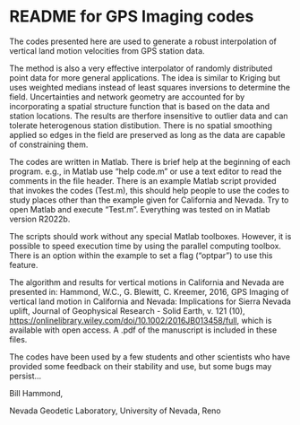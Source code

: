 # README for GPS Imaging codes

The codes presented here are used to generate a robust interpolation of vertical land motion velocities from GPS station data.    

The method is also a very effective interpolator of randomly distributed point data for more general applications. The idea is similar to Kriging but uses weighted medians instead of least squares inversions to determine the field. Uncertainties and network geometry are accounted for by incorporating a spatial structure function that is based on the data and station locations. The results are therfore insensitive to outlier data and can tolerate heterogenous station distibution.  There is no spatial smoothing applied so edges in the field are preserved as long as the data are capable of constraining them.   

The codes are written in Matlab.  There is brief help at the beginning of each program. e.g., in Matlab use “help code.m” or use a text editor to read the comments in the file header.  There is an example Matlab script provided that invokes the codes (Test.m), this should help people to use the codes to study places other than the example given for California and Nevada.  Try to open Matlab and execute “Test.m”.  Everything was tested on in Matlab version R2022b.  

The scripts should work without any special Matlab toolboxes.  However, it is possible to speed execution time by using the parallel computing toolbox.  There is an option within the example to set a flag (“optpar”) to use this feature.  

The algorithm and results for vertical motions in California and Nevada are presented in:
Hammond, W.C., G. Blewitt, C. Kreemer, 2016, GPS Imaging of vertical land motion in California and Nevada: Implications for Sierra Nevada uplift, Journal of Geophysical Research - Solid Earth, v. 121 (10),  https://onlinelibrary.wiley.com/doi/10.1002/2016JB013458/full,
which is available with open access.  A .pdf of the manuscript is included in these files.

The codes have been used by a few students and other scientists who have provided some feedback on their stability and use, but some bugs may persist...  

Bill Hammond,

Nevada Geodetic Laboratory,
University of Nevada, Reno
